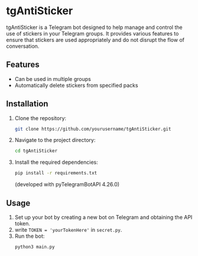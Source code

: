 # tgAntiSticker

tgAntiSticker is a Telegram bot designed to help manage and control the use of stickers in your Telegram groups. It provides various features to ensure that stickers are used appropriately and do not disrupt the flow of conversation.

## Features

- Can be used in multiple groups
- Automatically delete stickers from specified packs

## Installation

1. Clone the repository:
    ```sh
    git clone https://github.com/yourusername/tgAntiSticker.git
    ```
2. Navigate to the project directory:
    ```sh
    cd tgAntiSticker
    ```
3. Install the required dependencies:
    ```sh
    pip install -r requirements.txt
    ```
    (developed with pyTelegramBotAPI 4.26.0)

## Usage

1. Set up your bot by creating a new bot on Telegram and obtaining the API token.
2. write `TOKEN = 'yourTokenHere'` in `secret.py`.
3. Run the bot:
    ```sh
    python3 main.py
    ```
